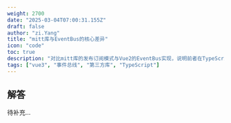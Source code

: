 ```yaml
---
weight: 2700
date: "2025-03-04T07:00:31.155Z"
draft: false
author: "zi.Yang"
title: "mitt库与EventBus的核心差异"
icon: "code"
toc: true
description: "对比mitt库的发布订阅模式与Vue2的EventBus实现，说明前者在TypeScript支持、内存泄漏预防、无实例化等方面的改进设计。"
tags: ["vue3", "事件总线", "第三方库", "TypeScript"]
---
```


## 解答

待补充...
